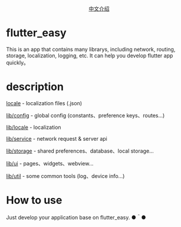 <!--
 * @Description: 
 * @Author: CoolSnow (coolsnow2020@gmail.com)
 * @Date: 2020-09-10 14:01:06
 * @LastEditors: CoolSnow
 * @LastEditTime: 2020-09-10 18:49:43
-->
<p align="center">
    <a href="README_CN.md">中文介绍</a>
</p>

# flutter_easy
This is an app that contains many librarys, including network, routing, storage, localization, logging, etc. It can help you develop flutter app quickly。

# description

<a href="locale">locale</a> - localization files (.json)

<a href="lib/config">lib/config</a> - global config (constants、preference keys、routes...)

<a href="lib/locale">lib/locale</a> - localization

<a href="lib/service">lib/service</a> - network request & server api

<a href="lib/storage">lib/storage</a> - shared preferences、database、local storage...

<a href="lib/ui">lib/ui</a> - pages、widgets、webview...

<a href="lib/util">lib/util</a> - some common tools (log、device info...)

# How to use

Just develop your application base on flutter_easy. ●＾●